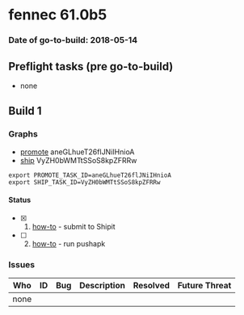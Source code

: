 # fennec 61.0b5

### Date of go-to-build: 2018-05-14

## Preflight tasks (pre go-to-build)
- none

## Build 1  

### Graphs
* [promote](https://tools.taskcluster.net/push-inspector/#/aneGLhueT26flJNiIHnioA) aneGLhueT26flJNiIHnioA
* [ship](https://tools.taskcluster.net/push-inspector/#/VyZH0bWMTtSSoS8kpZFRRw) VyZH0bWMTtSSoS8kpZFRRw
```
export PROMOTE_TASK_ID=aneGLhueT26flJNiIHnioA
export SHIP_TASK_ID=VyZH0bWMTtSSoS8kpZFRRw
```


#### Status
- [x] 1.  [how-to](https://wiki.mozilla.org/Release:Release_Automation_on_Mercurial:Starting_a_Release#Submit_to_Ship_It)  - submit to Shipit
- [ ] 2.  [how-to](https://github.com/mozilla-releng/releasewarrior-2.0/blob/master/docs/release-promotion/mobile/howto.md)  - run pushapk

### Issues
| Who                 | ID               | Bug                                                                 | Description                | Resolved                | Future Threat                |
| ------------------- | ---------------- | ------------------------------------------------------------------- | -------------------------- | ----------------------- | ---------------------------- |
| none | | | | | |

